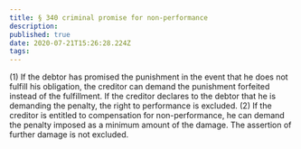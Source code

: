 ```yaml
---
title: § 340 criminal promise for non-performance
description: 
published: true
date: 2020-07-21T15:26:28.224Z
tags: 
---
```


(1) If the debtor has promised the punishment in the event that he does not fulfill his obligation, the creditor can demand the punishment forfeited instead of the fulfillment. If the creditor declares to the debtor that he is demanding the penalty, the right to performance is excluded.
(2) If the creditor is entitled to compensation for non-performance, he can demand the penalty imposed as a minimum amount of the damage. The assertion of further damage is not excluded.
